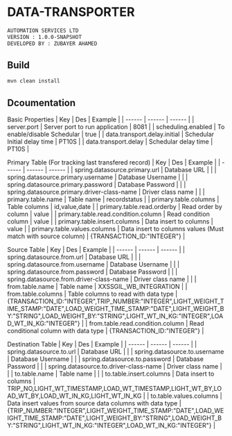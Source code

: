 # DATA-TRANSPORTER

```sh
AUTOMATION SERVICES LTD
VERSION : 1.0.0-SNAPSHOT
DEVELOPED BY : ZUBAYER AHAMED
```

## Build
```sh
mvn clean install
```

## Dcoumentation

Basic Properties
| Key | Des | Example |
| ------ | ------ | ------ |
| server.port | Server port to run application  | 8081 |
| scheduling.enabled | To enable/disable Schedular | true |
| data.transport.delay.initial | Schedular Initial delay time | PT10S |
| data.transport.delay | Schedular delay time | PT10S |

Primary Table (For tracking last transfered record)
| Key | Des | Example |
| ------ | ------ | ------ |
| spring.datasource.primary.url | Database URL  |  |
| spring.datasource.primary.username | Database Username |  |
| spring.datasource.primary.password | Database Password |  |
| spring.datasource.primary.driver-class-name | Driver class name |  |
| primary.table.name | Table name | recordstatus |
| primary.table.columns | Table columns | id,value,date |
| primary.table.read.orderby | Read order by column | value |
| primary.table.read.condition.column | Read condition column | value |
| primary.table.insert.columns | Data insert to columns | value |
| primary.table.values.columns | Data insert to columns values (Must match with source column) | {TRANSACTION_ID:"INTEGER"} |

Source Table
| Key | Des | Example |
| ------ | ------ | ------ |
| spring.datasource.from.url | Database URL |  |
| spring.datasource.from.username | Database Username |  |
| spring.datasource.from.password | Database Password |  |
| spring.datasource.from.driver-class-name | Driver class name |  |
| from.table.name | Table name | XXSSGIL_WB_INTEGRATION |
| from.table.columns | Table columns to read with data type | {TRANSACTION_ID:"INTEGER",TRIP_NUMBER:"INTEGER",LIGHT_WEIGHT_TIME_STAMP:"DATE",LOAD_WEIGHT_TIME_STAMP:"DATE",LIGHT_WEIGHT_BY:"STRING",LOAD_WEIGHT_BY:"STRING",LIGHT_WT_IN_KG:"INTEGER",LOAD_WT_IN_KG:"INTEGER"} |
| from.table.read.condition.column | Read conditional column with data type | {TRANSACTION_ID:"INTEGER"} |

Destination Table
| Key | Des | Example |
| ------ | ------ | ------ |
| spring.datasource.to.url | Database URL |  |
| spring.datasource.to.username | Database Username |  |
| spring.datasource.to.password | Database Password |  |
| spring.datasource.to.driver-class-name | Driver class name |  |
| to.table.name | Table name |  |
| to.table.insert.columns | Data insert to columns | TRIP_NO,LIGHT_WT_TIMESTAMP,LOAD_WT_TIMESTAMP,LIGHT_WT_BY,LOAD_WT_BY,LOAD_WT_IN_KG,LIGHT_WT_IN_KG |
| to.table.values.columns | Data insert values from source data columns with data type | {TRIP_NUMBER:"INTEGER",LIGHT_WEIGHT_TIME_STAMP:"DATE",LOAD_WEIGHT_TIME_STAMP:"DATE",LIGHT_WEIGHT_BY:"STRING",LOAD_WEIGHT_BY:"STRING",LIGHT_WT_IN_KG:"INTEGER",LOAD_WT_IN_KG:"INTEGER"} |